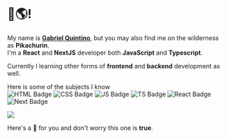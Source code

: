 # 👋🌎! 
My name is **[Gabriel Quintino](https://quintino.dev)**, but you may also find me on the wilderness as **Pikachurin**.    
I'm a **React** and **NextJS** developer both **JavaScript** and **Typescript**.   

Currently I learning other forms of **frontend** and **backend** development as well.

Here is some of the subjects I know   
![HTML Badge](https://img.shields.io/badge/-HTML-e34c26?logo=HTML5&logoColor=white)
![CSS Badge](https://img.shields.io/badge/-CSS-264de4?logo=CSS3&logoColor=white)
![JS Badge](https://img.shields.io/badge/-JavaScript-f0db4f?logo=JavaScript&logoColor=black)
![TS Badge](https://img.shields.io/badge/-Typescript-007acc?logo=Typescript&logoColor=white)
![React Badge](https://img.shields.io/badge/-React-61dbfb?logo=React&logoColor=black)
![Next Badge](https://img.shields.io/badge/-Next.JS-black?logo=Next.JS&logoColor=white)
   
<img align="center" src="https://github-readme-stats.vercel.app/api?username=Billocap&show_icons=true&theme=react" />

Here's a 🎂 for you and don't worry this one is __true__.

<!--
**Billocap/Billocap** is a ✨ _special_ ✨ repository because its `README.md` (this file) appears on your GitHub profile.

Here are some ideas to get you started:

- 🔭 I’m currently working on ...
- 🌱 I’m currently learning ...
- 👯 I’m looking to collaborate on ...
- 🤔 I’m looking for help with ...
- 💬 Ask me about ...
- 📫 How to reach me: ...
- 😄 Pronouns: ...
- ⚡ Fun fact: ...
-->
